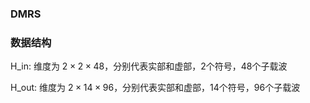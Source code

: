 ### DMRS



### 数据结构

H_in: 维度为 $2 \times 2 \times 48$，分别代表实部和虚部，2个符号，48个子载波

H_out: 维度为 $2 \times 14 \times 96$，分别代表实部和虚部，14个符号，96个子载波

